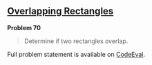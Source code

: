 [Overlapping Rectangles][ce]
----------------------------

**Problem 70**

> Determine if two rectangles overlap.

Full problem statement is available on [CodeEval][ce].

[ce]: https://www.codeeval.com/browse/70/
      "View problem statement on CodeEval"
